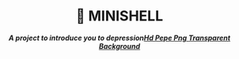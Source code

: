 <h1 align="center">
	📖 MINISHELL
</h1>
<p align="center">
	<b><i>A project to introduce you to depression<a href="https://www.freeiconspng.com/img/45773">Hd Pepe Png Transparent Background</a></i></b><br>
</p>
